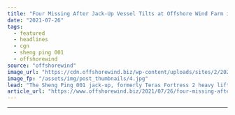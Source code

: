 ```yaml
---
title: "Four Missing After Jack-Up Vessel Tilts at Offshore Wind Farm in China"
date: "2021-07-26"
tags: 
  - featured
  - headlines
  - cgn
  - sheng ping 001
  - offshorewind
source: "offshorewind"
image_url: "https://cdn.offshorewind.biz/wp-content/uploads/sites/2/2021/07/26091503/Teras-Fortress-2_Teras-Offshore-archive.jpg"
image_fp: "/assets/img/post_thumbnails/4.jpg"
lead: "The Sheng Ping 001 jack-up, formerly Teras Fortress 2 heavy lift vessel, tilted on"
article_url: "https://www.offshorewind.biz/2021/07/26/four-missing-after-jack-up-vessel-tilts-at-offshore-wind-farm-in-china/"
---
```


---
